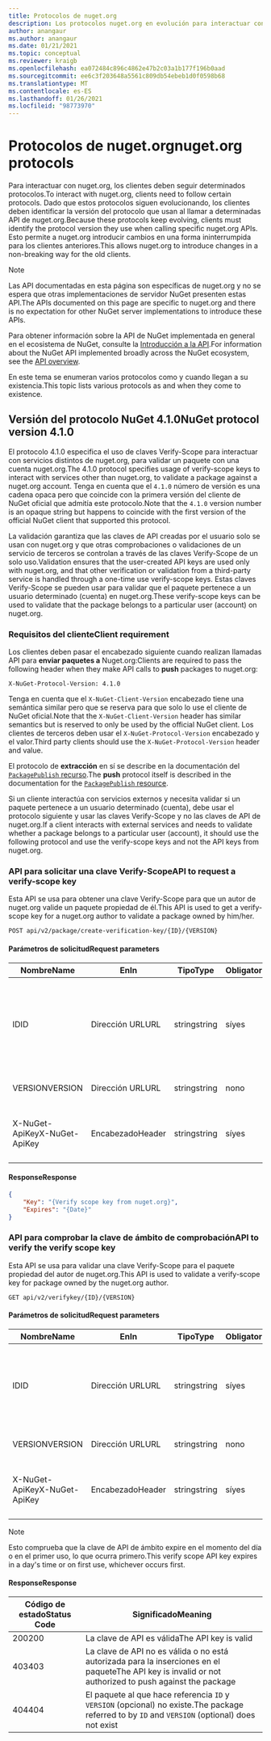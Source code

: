 ```yaml
---
title: Protocolos de nuget.org
description: Los protocolos nuget.org en evolución para interactuar con los clientes de NuGet.
author: anangaur
ms.author: anangaur
ms.date: 01/21/2021
ms.topic: conceptual
ms.reviewer: kraigb
ms.openlocfilehash: ea072484c896c4862e47b2c03a1b177f196b0aad
ms.sourcegitcommit: ee6c3f203648a5561c809db54ebeb1d0f0598b68
ms.translationtype: MT
ms.contentlocale: es-ES
ms.lasthandoff: 01/26/2021
ms.locfileid: "98773970"
---
```

# <a name="nugetorg-protocols"></a><span data-ttu-id="7243b-103">Protocolos de nuget.org</span><span class="sxs-lookup"><span data-stu-id="7243b-103">nuget.org protocols</span></span>

<span data-ttu-id="7243b-104">Para interactuar con nuget.org, los clientes deben seguir determinados protocolos.</span><span class="sxs-lookup"><span data-stu-id="7243b-104">To interact with nuget.org, clients need to follow certain protocols.</span></span> <span data-ttu-id="7243b-105">Dado que estos protocolos siguen evolucionando, los clientes deben identificar la versión del protocolo que usan al llamar a determinadas API de nuget.org.</span><span class="sxs-lookup"><span data-stu-id="7243b-105">Because these protocols keep evolving, clients must identify the protocol version they use when calling specific nuget.org APIs.</span></span> <span data-ttu-id="7243b-106">Esto permite a nuget.org introducir cambios en una forma ininterrumpida para los clientes anteriores.</span><span class="sxs-lookup"><span data-stu-id="7243b-106">This allows nuget.org to introduce changes in a non-breaking way for the old clients.</span></span>

> [!Note]
> <span data-ttu-id="7243b-107">Las API documentadas en esta página son específicas de nuget.org y no se espera que otras implementaciones de servidor NuGet presenten estas API.</span><span class="sxs-lookup"><span data-stu-id="7243b-107">The APIs documented on this page are specific to nuget.org and there is no expectation for other NuGet server implementations to introduce these APIs.</span></span> 

<span data-ttu-id="7243b-108">Para obtener información sobre la API de NuGet implementada en general en el ecosistema de NuGet, consulte la [Introducción a la API](overview.md).</span><span class="sxs-lookup"><span data-stu-id="7243b-108">For information about the NuGet API implemented broadly across the NuGet ecosystem, see the [API overview](overview.md).</span></span>

<span data-ttu-id="7243b-109">En este tema se enumeran varios protocolos como y cuando llegan a su existencia.</span><span class="sxs-lookup"><span data-stu-id="7243b-109">This topic lists various protocols as and when they come to existence.</span></span>

## <a name="nuget-protocol-version-410"></a><span data-ttu-id="7243b-110">Versión del protocolo NuGet 4.1.0</span><span class="sxs-lookup"><span data-stu-id="7243b-110">NuGet protocol version 4.1.0</span></span>

<span data-ttu-id="7243b-111">El protocolo 4.1.0 especifica el uso de claves Verify-Scope para interactuar con servicios distintos de nuget.org, para validar un paquete con una cuenta nuget.org.</span><span class="sxs-lookup"><span data-stu-id="7243b-111">The 4.1.0 protocol specifies usage of verify-scope keys to interact with services other than nuget.org, to validate a package against a nuget.org account.</span></span> <span data-ttu-id="7243b-112">Tenga en cuenta que el `4.1.0` número de versión es una cadena opaca pero que coincide con la primera versión del cliente de NuGet oficial que admitía este protocolo.</span><span class="sxs-lookup"><span data-stu-id="7243b-112">Note that the `4.1.0` version number is an opaque string but happens to coincide with the first version of the official NuGet client that supported this protocol.</span></span>

<span data-ttu-id="7243b-113">La validación garantiza que las claves de API creadas por el usuario solo se usan con nuget.org y que otras comprobaciones o validaciones de un servicio de terceros se controlan a través de las claves Verify-Scope de un solo uso.</span><span class="sxs-lookup"><span data-stu-id="7243b-113">Validation ensures that the user-created API keys are used only with nuget.org, and that other verification or validation from a third-party service is handled through a one-time use verify-scope keys.</span></span> <span data-ttu-id="7243b-114">Estas claves Verify-Scope se pueden usar para validar que el paquete pertenece a un usuario determinado (cuenta) en nuget.org.</span><span class="sxs-lookup"><span data-stu-id="7243b-114">These verify-scope keys can be used to validate that the package belongs to a particular user (account) on nuget.org.</span></span>

### <a name="client-requirement"></a><span data-ttu-id="7243b-115">Requisitos del cliente</span><span class="sxs-lookup"><span data-stu-id="7243b-115">Client requirement</span></span>

<span data-ttu-id="7243b-116">Los clientes deben pasar el encabezado siguiente cuando realizan llamadas API para **enviar paquetes a** Nuget.org:</span><span class="sxs-lookup"><span data-stu-id="7243b-116">Clients are required to pass the following header when they make API calls to **push** packages to nuget.org:</span></span>

```
X-NuGet-Protocol-Version: 4.1.0
```

<span data-ttu-id="7243b-117">Tenga en cuenta que el `X-NuGet-Client-Version` encabezado tiene una semántica similar pero que se reserva para que solo lo use el cliente de NuGet oficial.</span><span class="sxs-lookup"><span data-stu-id="7243b-117">Note that the `X-NuGet-Client-Version` header has similar semantics but is reserved to only be used by the official NuGet client.</span></span> <span data-ttu-id="7243b-118">Los clientes de terceros deben usar el `X-NuGet-Protocol-Version` encabezado y el valor.</span><span class="sxs-lookup"><span data-stu-id="7243b-118">Third party clients should use the `X-NuGet-Protocol-Version` header and value.</span></span>

<span data-ttu-id="7243b-119">El protocolo de **extracción** en sí se describe en la documentación del [ `PackagePublish` recurso](package-publish-resource.md).</span><span class="sxs-lookup"><span data-stu-id="7243b-119">The **push** protocol itself is described in the documentation for the [`PackagePublish` resource](package-publish-resource.md).</span></span>

<span data-ttu-id="7243b-120">Si un cliente interactúa con servicios externos y necesita validar si un paquete pertenece a un usuario determinado (cuenta), debe usar el protocolo siguiente y usar las claves Verify-Scope y no las claves de API de nuget.org.</span><span class="sxs-lookup"><span data-stu-id="7243b-120">If a client interacts with external services and needs to validate whether a package belongs to a particular user (account), it should use the following protocol and use the verify-scope keys and not the API keys from nuget.org.</span></span>

### <a name="api-to-request-a-verify-scope-key"></a><span data-ttu-id="7243b-121">API para solicitar una clave Verify-Scope</span><span class="sxs-lookup"><span data-stu-id="7243b-121">API to request a verify-scope key</span></span>

<span data-ttu-id="7243b-122">Esta API se usa para obtener una clave Verify-Scope para que un autor de nuget.org valide un paquete propiedad de él.</span><span class="sxs-lookup"><span data-stu-id="7243b-122">This API is used to get a verify-scope key for a nuget.org author to validate a package owned by him/her.</span></span>

```
POST api/v2/package/create-verification-key/{ID}/{VERSION}
```

#### <a name="request-parameters"></a><span data-ttu-id="7243b-123">Parámetros de solicitud</span><span class="sxs-lookup"><span data-stu-id="7243b-123">Request parameters</span></span>

<span data-ttu-id="7243b-124">Nombre</span><span class="sxs-lookup"><span data-stu-id="7243b-124">Name</span></span>           | <span data-ttu-id="7243b-125">En</span><span class="sxs-lookup"><span data-stu-id="7243b-125">In</span></span>     | <span data-ttu-id="7243b-126">Tipo</span><span class="sxs-lookup"><span data-stu-id="7243b-126">Type</span></span>   | <span data-ttu-id="7243b-127">Obligatorio</span><span class="sxs-lookup"><span data-stu-id="7243b-127">Required</span></span> | <span data-ttu-id="7243b-128">Notas</span><span class="sxs-lookup"><span data-stu-id="7243b-128">Notes</span></span>
-------------- | ------ | ------ | -------- | -----
<span data-ttu-id="7243b-129">ID</span><span class="sxs-lookup"><span data-stu-id="7243b-129">ID</span></span>             | <span data-ttu-id="7243b-130">Dirección URL</span><span class="sxs-lookup"><span data-stu-id="7243b-130">URL</span></span>    | <span data-ttu-id="7243b-131">string</span><span class="sxs-lookup"><span data-stu-id="7243b-131">string</span></span> | <span data-ttu-id="7243b-132">sí</span><span class="sxs-lookup"><span data-stu-id="7243b-132">yes</span></span>      | <span data-ttu-id="7243b-133">El paquete identidier para el que se solicita la clave de ámbito de comprobación.</span><span class="sxs-lookup"><span data-stu-id="7243b-133">The package identidier for which the verify scope key is requested</span></span>
<span data-ttu-id="7243b-134">VERSION</span><span class="sxs-lookup"><span data-stu-id="7243b-134">VERSION</span></span>        | <span data-ttu-id="7243b-135">Dirección URL</span><span class="sxs-lookup"><span data-stu-id="7243b-135">URL</span></span>    | <span data-ttu-id="7243b-136">string</span><span class="sxs-lookup"><span data-stu-id="7243b-136">string</span></span> | <span data-ttu-id="7243b-137">no</span><span class="sxs-lookup"><span data-stu-id="7243b-137">no</span></span>       | <span data-ttu-id="7243b-138">La versión del paquete</span><span class="sxs-lookup"><span data-stu-id="7243b-138">The package version</span></span>
<span data-ttu-id="7243b-139">X-NuGet-ApiKey</span><span class="sxs-lookup"><span data-stu-id="7243b-139">X-NuGet-ApiKey</span></span> | <span data-ttu-id="7243b-140">Encabezado</span><span class="sxs-lookup"><span data-stu-id="7243b-140">Header</span></span> | <span data-ttu-id="7243b-141">string</span><span class="sxs-lookup"><span data-stu-id="7243b-141">string</span></span> | <span data-ttu-id="7243b-142">sí</span><span class="sxs-lookup"><span data-stu-id="7243b-142">yes</span></span>      | <span data-ttu-id="7243b-143">Por ejemplo: `X-NuGet-ApiKey: {USER_API_KEY}`</span><span class="sxs-lookup"><span data-stu-id="7243b-143">For example, `X-NuGet-ApiKey: {USER_API_KEY}`</span></span>

#### <a name="response"></a><span data-ttu-id="7243b-144">Response</span><span class="sxs-lookup"><span data-stu-id="7243b-144">Response</span></span>

```json
{
    "Key": "{Verify scope key from nuget.org}",
    "Expires": "{Date}"
}
```

### <a name="api-to-verify-the-verify-scope-key"></a><span data-ttu-id="7243b-145">API para comprobar la clave de ámbito de comprobación</span><span class="sxs-lookup"><span data-stu-id="7243b-145">API to verify the verify scope key</span></span>

<span data-ttu-id="7243b-146">Esta API se usa para validar una clave Verify-Scope para el paquete propiedad del autor de nuget.org.</span><span class="sxs-lookup"><span data-stu-id="7243b-146">This API is used to validate a verify-scope key for package owned by the nuget.org author.</span></span>

```
GET api/v2/verifykey/{ID}/{VERSION}
```

#### <a name="request-parameters"></a><span data-ttu-id="7243b-147">Parámetros de solicitud</span><span class="sxs-lookup"><span data-stu-id="7243b-147">Request parameters</span></span>

<span data-ttu-id="7243b-148">Nombre</span><span class="sxs-lookup"><span data-stu-id="7243b-148">Name</span></span>           | <span data-ttu-id="7243b-149">En</span><span class="sxs-lookup"><span data-stu-id="7243b-149">In</span></span>     | <span data-ttu-id="7243b-150">Tipo</span><span class="sxs-lookup"><span data-stu-id="7243b-150">Type</span></span>   | <span data-ttu-id="7243b-151">Obligatorio</span><span class="sxs-lookup"><span data-stu-id="7243b-151">Required</span></span> | <span data-ttu-id="7243b-152">Notas</span><span class="sxs-lookup"><span data-stu-id="7243b-152">Notes</span></span>
-------------  | ------ | ------ | -------- | -----
<span data-ttu-id="7243b-153">ID</span><span class="sxs-lookup"><span data-stu-id="7243b-153">ID</span></span>             | <span data-ttu-id="7243b-154">Dirección URL</span><span class="sxs-lookup"><span data-stu-id="7243b-154">URL</span></span>    | <span data-ttu-id="7243b-155">string</span><span class="sxs-lookup"><span data-stu-id="7243b-155">string</span></span> | <span data-ttu-id="7243b-156">sí</span><span class="sxs-lookup"><span data-stu-id="7243b-156">yes</span></span>      | <span data-ttu-id="7243b-157">Identificador del paquete para el que se solicita la clave de ámbito de comprobación.</span><span class="sxs-lookup"><span data-stu-id="7243b-157">The package identifier for which the verify scope key is requested</span></span>
<span data-ttu-id="7243b-158">VERSION</span><span class="sxs-lookup"><span data-stu-id="7243b-158">VERSION</span></span>        | <span data-ttu-id="7243b-159">Dirección URL</span><span class="sxs-lookup"><span data-stu-id="7243b-159">URL</span></span>    | <span data-ttu-id="7243b-160">string</span><span class="sxs-lookup"><span data-stu-id="7243b-160">string</span></span> | <span data-ttu-id="7243b-161">no</span><span class="sxs-lookup"><span data-stu-id="7243b-161">no</span></span>       | <span data-ttu-id="7243b-162">La versión del paquete</span><span class="sxs-lookup"><span data-stu-id="7243b-162">The package version</span></span>
<span data-ttu-id="7243b-163">X-NuGet-ApiKey</span><span class="sxs-lookup"><span data-stu-id="7243b-163">X-NuGet-ApiKey</span></span> | <span data-ttu-id="7243b-164">Encabezado</span><span class="sxs-lookup"><span data-stu-id="7243b-164">Header</span></span> | <span data-ttu-id="7243b-165">string</span><span class="sxs-lookup"><span data-stu-id="7243b-165">string</span></span> | <span data-ttu-id="7243b-166">sí</span><span class="sxs-lookup"><span data-stu-id="7243b-166">yes</span></span>      | <span data-ttu-id="7243b-167">Por ejemplo: `X-NuGet-ApiKey: {VERIFY_SCOPE_KEY}`</span><span class="sxs-lookup"><span data-stu-id="7243b-167">For example, `X-NuGet-ApiKey: {VERIFY_SCOPE_KEY}`</span></span>

> [!Note]
> <span data-ttu-id="7243b-168">Esto comprueba que la clave de API de ámbito expire en el momento del día o en el primer uso, lo que ocurra primero.</span><span class="sxs-lookup"><span data-stu-id="7243b-168">This verify scope API key expires in a day's time or on first use, whichever occurs first.</span></span>

#### <a name="response"></a><span data-ttu-id="7243b-169">Response</span><span class="sxs-lookup"><span data-stu-id="7243b-169">Response</span></span>

<span data-ttu-id="7243b-170">Código de estado</span><span class="sxs-lookup"><span data-stu-id="7243b-170">Status Code</span></span> | <span data-ttu-id="7243b-171">Significado</span><span class="sxs-lookup"><span data-stu-id="7243b-171">Meaning</span></span>
----------- | -------
<span data-ttu-id="7243b-172">200</span><span class="sxs-lookup"><span data-stu-id="7243b-172">200</span></span>         | <span data-ttu-id="7243b-173">La clave de API es válida</span><span class="sxs-lookup"><span data-stu-id="7243b-173">The API key is valid</span></span>
<span data-ttu-id="7243b-174">403</span><span class="sxs-lookup"><span data-stu-id="7243b-174">403</span></span>         | <span data-ttu-id="7243b-175">La clave de API no es válida o no está autorizada para la inserciones en el paquete</span><span class="sxs-lookup"><span data-stu-id="7243b-175">The API key is invalid or not authorized to push against the package</span></span>
<span data-ttu-id="7243b-176">404</span><span class="sxs-lookup"><span data-stu-id="7243b-176">404</span></span>         | <span data-ttu-id="7243b-177">El paquete al que hace referencia `ID` y `VERSION` (opcional) no existe.</span><span class="sxs-lookup"><span data-stu-id="7243b-177">The package referred to by `ID` and `VERSION` (optional) does not exist</span></span>
